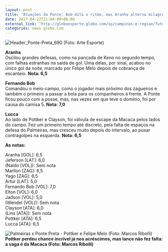 ```yaml
---
layout: post
title: "Atuações da Ponte: Bob dita o ritmo, mas Aranha alterna milagres e falha"
date: 2017-04-22T21:04:00+00:00
external_link: "http://globoesporte.globo.com/sp/campinas-e-regiao/futebol/times/ponte-preta/noticia/2017/04/atuacoes-da-ponte-bob-dita-o-ritmo-mas-aranha-alterna-milagres-e-falha.html"
categories: news globo.com
---
```

 ![Header_Ponte-Preta_690 (Foto: Arte Esporte)](http://s2.glbimg.com/14zMvmGEcdbJEZT7epy3jvtPP0U=/0x0:689x59/690x60/s.glbimg.com/es/ge/f/original/2014/01/14/header_ponte-preta.jpg "Header\_Ponte-Preta\_690 (Foto: Arte Esporte)")  

**Aranha**  
Oscilou grandes defesas, como na pancada de Keno no segundo tempo, com falhas estranhas na saída de gol. Uma delas, por sinal, acabou no único gol da noite, marcado por Felipe Melo depois de cobrança de escanteio. **Nota: 6,5**

**Fernando Bob**  
Comandou o meio-campo, como o jogador mais próximo dos zagueiros e também o primeiro a passar a bola para os companheiros à frente. A Ponte ficou pouco com a posse, mas, nas vezes em que teve o domínio, foi por causa do camisa 5. **Nota: 7,0**

**Lucca**  
Ao lado de Pottker e Clayson, foi válvula de escape da Macaca pelos lados do campo. Fez um primeiro tempo até discreto, pela falta de espaços na defesa do Palmeiras, mas cresceu muito depois do intervalo, ao puxar contragolpes na esquerda. **Nota: 6,5**

**As notas:**

Aranha [GOL]: 6,5  
Jeferson [LAT]: 6,0  
(Naldo [VOL]): Sem nota  
Marllon [ZAG]: 6,5  
Yago [ZAG]: 6,5  
Artur [LAT]: 5,0  
Fernando Bob [VOL]: 7,0  
Elton [VOL]: 6,0  
Jadson [VOL]: 5,0  
(Wendel [VOL]): Sem nota  
Clayson [ATA]: 6,0  
(Lins [ATA]): Sem nota  
Pottker [ATA]: 6,5  
Lucca [ATA]: 6,5

 ![Palmeiras x Ponte Preta - Pottker e Felipe Melo (Foto: Marcos Ribolli)](http://s2.glbimg.com/bMauL7b_TfliUoXBtAwtq9FYxIc=/0x278:3028x1858/690x360/s.glbimg.com/es/ge/f/original/2017/04/22/rib2094.jpg "Palmeiras x Ponte Preta - Pottker e Felipe Melo (Foto: Marcos Ribolli)")**Pottker perdeu chance incrível já nos acréscimos, mas lance não fez falta: a vaga é da Macaca (Foto: Marcos Ribolli)**


